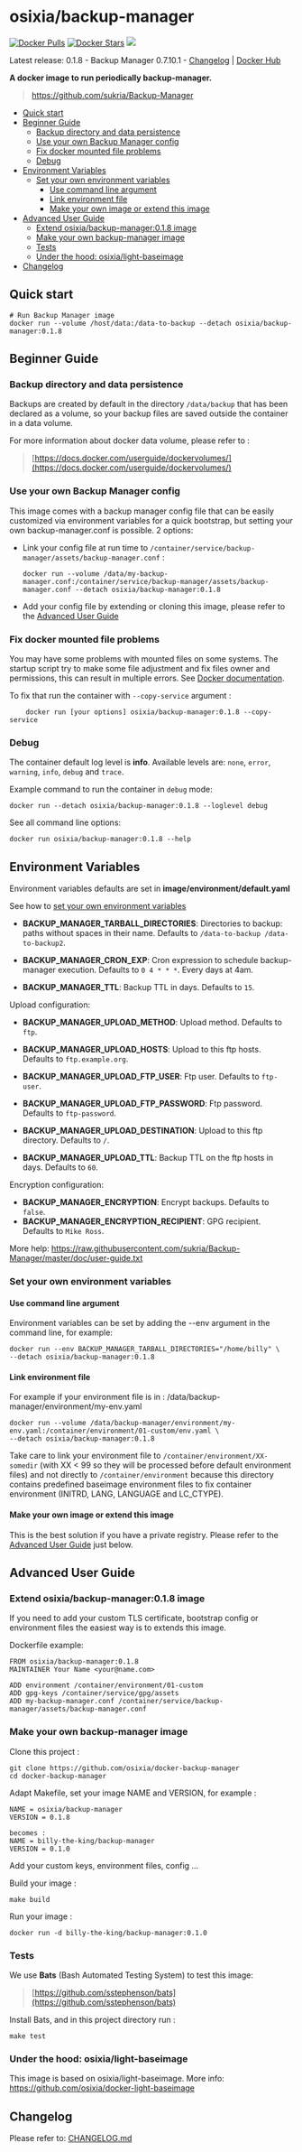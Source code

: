 # osixia/backup-manager

[![Docker Pulls](https://img.shields.io/docker/pulls/osixia/backup-manager.svg)][hub]
[![Docker Stars](https://img.shields.io/docker/stars/osixia/backup-manager.svg)][hub]
[![](https://images.microbadger.com/badges/image/osixia/backup-manager.svg)](http://microbadger.com/images/osixia/backup-manager "Get your own image badge on microbadger.com")

[hub]: https://hub.docker.com/r/osixia/backup-manager/

Latest release: 0.1.8 - Backup Manager 0.7.10.1 - [Changelog](CHANGELOG.md) | [Docker Hub](https://hub.docker.com/r/osixia/backup-manager/) 

**A docker image to run periodically backup-manager.**
> https://github.com/sukria/Backup-Manager

- [Quick start](#quick-start)
- [Beginner Guide](#beginner-guide)
	- [Backup directory and data persistence](#backup-directory-and-data-persistence)
	- [Use your own Backup Manager config](#use-your-own-backup-manager-config)
	- [Fix docker mounted file problems](#fix-docker-mounted-file-problems)
	- [Debug](#debug)
- [Environment Variables](#environment-variables)
	- [Set your own environment variables](#set-your-own-environment-variables)
		- [Use command line argument](#use-command-line-argument)
		- [Link environment file](#link-environment-file)
		- [Make your own image or extend this image](#make-your-own-image-or-extend-this-image)
- [Advanced User Guide](#advanced-user-guide)
	- [Extend osixia/backup-manager:0.1.8 image](#extend-osixiabackup-manager018-image)
	- [Make your own backup-manager image](#make-your-own-backup-manager-image)
	- [Tests](#tests)
	- [Under the hood: osixia/light-baseimage](#under-the-hood-osixialight-baseimage)
- [Changelog](#changelog)

## Quick start

    # Run Backup Manager image
    docker run --volume /host/data:/data-to-backup --detach osixia/backup-manager:0.1.8

## Beginner Guide

### Backup directory and data persistence

Backups are created by default in the directory `/data/backup` that has been declared as a volume, so your backup files are saved outside the container in a data volume.

For more information about docker data volume, please refer to :

> [https://docs.docker.com/userguide/dockervolumes/](https://docs.docker.com/userguide/dockervolumes/)


### Use your own Backup Manager config
This image comes with a backup manager config file that can be easily customized via environment variables for a quick bootstrap,
but setting your own backup-manager.conf is possible. 2 options:

- Link your config file at run time to `/container/service/backup-manager/assets/backup-manager.conf` :

      docker run --volume /data/my-backup-manager.conf:/container/service/backup-manager/assets/backup-manager.conf --detach osixia/backup-manager:0.1.8

- Add your config file by extending or cloning this image, please refer to the [Advanced User Guide](#advanced-user-guide)

### Fix docker mounted file problems

You may have some problems with mounted files on some systems. The startup script try to make some file adjustment and fix files owner and permissions, this can result in multiple errors. See [Docker documentation](https://docs.docker.com/v1.4/userguide/dockervolumes/#mount-a-host-file-as-a-data-volume).

To fix that run the container with `--copy-service` argument :

		docker run [your options] osixia/backup-manager:0.1.8 --copy-service

### Debug

The container default log level is **info**.
Available levels are: `none`, `error`, `warning`, `info`, `debug` and `trace`.

Example command to run the container in `debug` mode:

	docker run --detach osixia/backup-manager:0.1.8 --loglevel debug

See all command line options:

	docker run osixia/backup-manager:0.1.8 --help

## Environment Variables

Environment variables defaults are set in **image/environment/default.yaml**

See how to [set your own environment variables](#set-your-own-environment-variables)


- **BACKUP_MANAGER_TARBALL_DIRECTORIES**: Directories to backup: paths without spaces in their name. Defaults to `/data-to-backup /data-to-backup2`.

- **BACKUP_MANAGER_CRON_EXP**: Cron expression to schedule backup-manager execution. Defaults to `0 4 * * *`. Every days at 4am.

- **BACKUP_MANAGER_TTL**: Backup TTL in days. Defaults to `15`.

Upload configuration:

- **BACKUP_MANAGER_UPLOAD_METHOD**: Upload method. Defaults to `ftp`.

- **BACKUP_MANAGER_UPLOAD_HOSTS**: Upload to this ftp hosts. Defaults to `ftp.example.org`.

- **BACKUP_MANAGER_UPLOAD_FTP_USER**: Ftp user. Defaults to `ftp-user`.
- **BACKUP_MANAGER_UPLOAD_FTP_PASSWORD**: Ftp password. Defaults to `ftp-password`.
- **BACKUP_MANAGER_UPLOAD_DESTINATION**: Upload to this ftp directory.  Defaults to `/`.
- **BACKUP_MANAGER_UPLOAD_TTL**: Backup TTL on the ftp hosts in days. Defaults to `60`.

Encryption configuration:

- **BACKUP_MANAGER_ENCRYPTION**: Encrypt backups. Defaults to `false`.
- **BACKUP_MANAGER_ENCRYPTION_RECIPIENT**: GPG recipient. Defaults to `Mike Ross`.

More help: https://raw.githubusercontent.com/sukria/Backup-Manager/master/doc/user-guide.txt

### Set your own environment variables

#### Use command line argument
Environment variables can be set by adding the --env argument in the command line, for example:

	docker run --env BACKUP_MANAGER_TARBALL_DIRECTORIES="/home/billy" \
	--detach osixia/backup-manager:0.1.8

#### Link environment file

For example if your environment file is in :  /data/backup-manager/environment/my-env.yaml

	docker run --volume /data/backup-manager/environment/my-env.yaml:/container/environment/01-custom/env.yaml \
	--detach osixia/backup-manager:0.1.8

Take care to link your environment file to `/container/environment/XX-somedir` (with XX < 99 so they will be processed before default environment files) and not  directly to `/container/environment` because this directory contains predefined baseimage environment files to fix container environment (INITRD, LANG, LANGUAGE and LC_CTYPE).

#### Make your own image or extend this image

This is the best solution if you have a private registry. Please refer to the [Advanced User Guide](#advanced-user-guide) just below.

## Advanced User Guide

### Extend osixia/backup-manager:0.1.8 image

If you need to add your custom TLS certificate, bootstrap config or environment files the easiest way is to extends this image.

Dockerfile example:

    FROM osixia/backup-manager:0.1.8
    MAINTAINER Your Name <your@name.com>

    ADD environment /container/environment/01-custom
    ADD gpg-keys /container/service/gpg/assets
    ADD my-backup-manager.conf /container/service/backup-manager/assets/backup-manager.conf


### Make your own backup-manager image

Clone this project :

	git clone https://github.com/osixia/docker-backup-manager
	cd docker-backup-manager

Adapt Makefile, set your image NAME and VERSION, for example :

	NAME = osixia/backup-manager
	VERSION = 0.1.8

	becomes :
	NAME = billy-the-king/backup-manager
	VERSION = 0.1.0

Add your custom keys, environment files, config ...

Build your image :

	make build

Run your image :

	docker run -d billy-the-king/backup-manager:0.1.0

### Tests

We use **Bats** (Bash Automated Testing System) to test this image:

> [https://github.com/sstephenson/bats](https://github.com/sstephenson/bats)

Install Bats, and in this project directory run :

	make test

### Under the hood: osixia/light-baseimage

This image is based on osixia/light-baseimage.
More info: https://github.com/osixia/docker-light-baseimage

## Changelog

Please refer to: [CHANGELOG.md](CHANGELOG.md)

